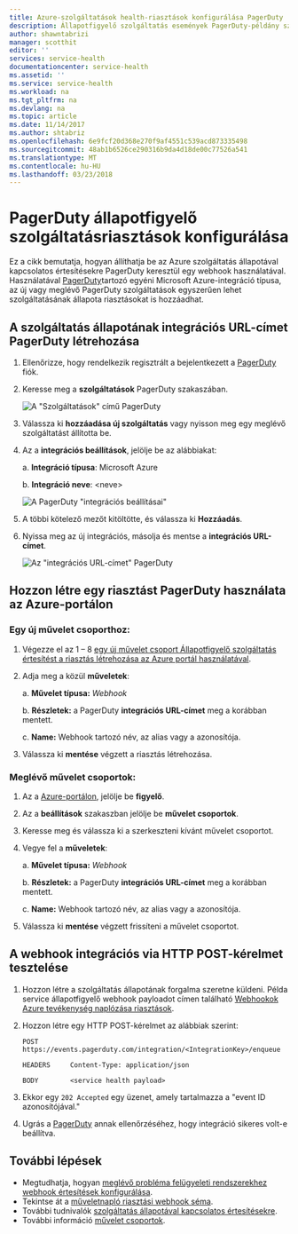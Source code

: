 ```yaml
---
title: Azure-szolgáltatások health-riasztások konfigurálása PagerDuty |} Microsoft Docs
description: Állapotfigyelő szolgáltatás események PagerDuty-példány személyre szabott értesítések lekérése.
author: shawntabrizi
manager: scotthit
editor: ''
services: service-health
documentationcenter: service-health
ms.assetid: ''
ms.service: service-health
ms.workload: na
ms.tgt_pltfrm: na
ms.devlang: na
ms.topic: article
ms.date: 11/14/2017
ms.author: shtabriz
ms.openlocfilehash: 6e9fcf20d368e270f9af4551c539acd873335498
ms.sourcegitcommit: 48ab1b6526ce290316b9da4d18de00c77526a541
ms.translationtype: MT
ms.contentlocale: hu-HU
ms.lasthandoff: 03/23/2018
---
```

# <a name="configure-service-health-alerts-with-pagerduty"></a>PagerDuty állapotfigyelő szolgáltatásriasztások konfigurálása

Ez a cikk bemutatja, hogyan állíthatja be az Azure szolgáltatás állapotával kapcsolatos értesítésekre PagerDuty keresztül egy webhook használatával. Használatával [PagerDuty](https://www.pagerduty.com/)tartozó egyéni Microsoft Azure-integráció típusa, az új vagy meglévő PagerDuty szolgáltatások egyszerűen lehet szolgáltatásának állapota riasztásokat is hozzáadhat.

## <a name="creating-a-service-health-integration-url-in-pagerduty"></a>A szolgáltatás állapotának integrációs URL-címet PagerDuty létrehozása
1.  Ellenőrizze, hogy rendelkezik regisztrált a bejelentkezett a [PagerDuty](https://www.pagerduty.com/) fiók.

2.  Keresse meg a **szolgáltatások** PagerDuty szakaszában.

    ![A "Szolgáltatások" című PagerDuty](./media/webhook-alerts/pagerduty-services-section.png)

3.  Válassza ki **hozzáadása új szolgáltatás** vagy nyisson meg egy meglévő szolgáltatást állította be.

4.  Az a **integrációs beállítások**, jelölje be az alábbiakat:

    a. **Integráció típusa**: Microsoft Azure

    b. **Integráció neve**: \<neve\>

    ![A PagerDuty "integrációs beállításai"](./media/webhook-alerts/pagerduty-integration-settings.png)

5.  A többi kötelező mezőt kitöltötte, és válassza ki **Hozzáadás**.

6.  Nyissa meg az új integrációs, másolja és mentse a **integrációs URL-címet**.

    ![Az "integrációs URL-címet" PagerDuty](./media/webhook-alerts/pagerduty-integration-url.png)

## <a name="create-an-alert-using-pagerduty-in-the-azure-portal"></a>Hozzon létre egy riasztást PagerDuty használata az Azure-portálon
### <a name="for-a-new-action-group"></a>Egy új művelet csoporthoz:
1. Végezze el az 1 – 8 [egy új művelet csoport Állapotfigyelő szolgáltatás értesítést a riasztás létrehozása az Azure portál használatával](../monitoring-and-diagnostics/monitoring-activity-log-alerts-on-service-notifications.md).

2. Adja meg a közül **műveletek**:

    a. **Művelet típusa:** *Webhook*

    b. **Részletek:** a PagerDuty **integrációs URL-címet** meg a korábban mentett.

    c. **Name:** Webhook tartozó név, az alias vagy a azonosítója.

3. Válassza ki **mentése** végzett a riasztás létrehozása.

### <a name="for-an-existing-action-group"></a>Meglévő művelet csoportok:
1. Az a [Azure-portálon](https://portal.azure.com/), jelölje be **figyelő**.

2. Az a **beállítások** szakaszban jelölje be **művelet csoportok**.

3. Keresse meg és válassza ki a szerkeszteni kívánt művelet csoportot.

4. Vegye fel a **műveletek**:

    a. **Művelet típusa:** *Webhook*

    b. **Részletek:** a PagerDuty **integrációs URL-címet** meg a korábban mentett.

    c. **Name:** Webhook tartozó név, az alias vagy a azonosítója.

5. Válassza ki **mentése** végzett frissíteni a művelet csoportot.

## <a name="testing-your-webhook-integration-via-an-http-post-request"></a>A webhook integrációs via HTTP POST-kérelmet tesztelése
1. Hozzon létre a szolgáltatás állapotának forgalma szeretne küldeni. Példa service állapotfigyelő webhook payloadot címen található [Webhookok Azure tevékenység naplózása riasztások](../monitoring-and-diagnostics/monitoring-activity-log-alerts-webhook.md).

2. Hozzon létre egy HTTP POST-kérelmet az alábbiak szerint:

    ```
    POST        https://events.pagerduty.com/integration/<IntegrationKey>/enqueue

    HEADERS     Content-Type: application/json

    BODY        <service health payload>
    ```
3. Ekkor egy `202 Accepted` egy üzenet, amely tartalmazza a "event ID azonosítójával."

4. Ugrás a [PagerDuty](https://www.pagerduty.com/) annak ellenőrzéséhez, hogy integráció sikeres volt-e beállítva.

## <a name="next-steps"></a>További lépések
- Megtudhatja, hogyan [meglévő probléma felügyeleti rendszerekhez webhook értesítések konfigurálása](service-health-alert-webhook-guide.md).
- Tekintse át a [műveletnapló riasztási webhook séma](../monitoring-and-diagnostics/monitoring-activity-log-alerts-webhook.md). 
- További tudnivalók [szolgáltatás állapotával kapcsolatos értesítésekre](../monitoring-and-diagnostics/monitoring-service-notifications.md).
- További információ [művelet csoportok](../monitoring-and-diagnostics/monitoring-action-groups.md).